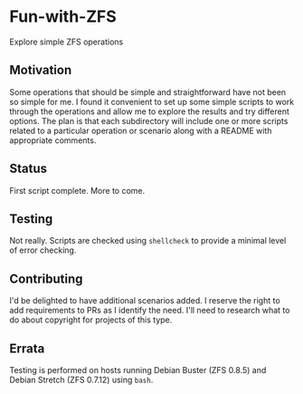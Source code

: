 # Fun-with-ZFS

Explore simple ZFS operations

## Motivation

Some operations that should be simple and straightforward have not been so simple for me. I found it convenient to set up some simple scripts to work through the operations and allow me to explore the results and try different options. The plan is that each subdirectory will include one or more scripts related to a particular operation or scenario along with a README with appropriate comments.

## Status

First script complete. More to come.

## Testing

Not really. Scripts are checked using `shellcheck` to provide a minimal level of error checking.

## Contributing

I'd be delighted to have additional scenarios added. I reserve the right to add requirements to PRs as I identify the need. I'll need to research what to do about copyright for projects of this type.

## Errata

Testing is performed on hosts running Debian Buster (ZFS 0.8.5) and Debian Stretch (ZFS 0.7.12) using `bash`.

